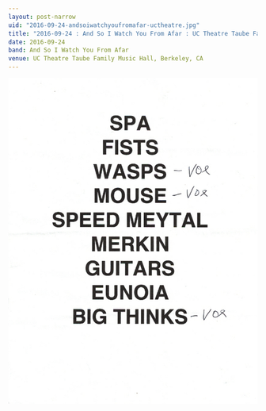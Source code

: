 ```yaml
---
layout: post-narrow
uid: "2016-09-24-andsoiwatchyoufromafar-uctheatre.jpg"
title: "2016-09-24 : And So I Watch You From Afar : UC Theatre Taube Family Music Hall, Berkeley, CA"
date: 2016-09-24
band: And So I Watch You From Afar
venue: UC Theatre Taube Family Music Hall, Berkeley, CA
---
```


<div class="showcase">
  <img src="/img/2016/09/20160924-AndSoIWatchYouFromAfar-UCTheatre.jpg" alt="2016-09-24-andsoiwatchyoufromafar-uctheatre.jpg">
</div>
